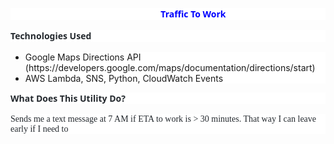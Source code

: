 <p style="margin-bottom: 12.0pt; background: white;"><strong><span style="font-family: 'Segoe UI',sans-serif; color: #24292e;">&nbsp; &nbsp; &nbsp; &nbsp; &nbsp; &nbsp; &nbsp; &nbsp; &nbsp; &nbsp; &nbsp; &nbsp; &nbsp; &nbsp; &nbsp; &nbsp; &nbsp; &nbsp; &nbsp; &nbsp; &nbsp; &nbsp; &nbsp; &nbsp; &nbsp; &nbsp; &nbsp; &nbsp; &nbsp; &nbsp; &nbsp; &nbsp; &nbsp; <span style="color: #0000ff;">Traffic To Work</span></span></strong></p>
<p style="margin-bottom: 12.0pt; background: white;"><strong><span style="font-family: 'Segoe UI',sans-serif; color: #24292e;">Technologies Used</span></strong></p>
<ul>
<li style="background: white;">Google Maps Directions API (https://developers.google.com/maps/documentation/directions/start)</li>
<li style="background: white;">AWS Lambda, SNS, Python, CloudWatch Events</li>
</ul>
<p style="background: white; box-sizing: border-box; margin: 0in 0in 12.0pt 0in;"><strong style="box-sizing: border-box;"><span style="font-family: 'Segoe UI',sans-serif; color: #24292e;">What Does This Utility Do?</span></strong></p>
<p style="background: white; margin: 0in 0in 12.0pt 0in;"><span style="font-family: verdana, geneva; color: #24292e;">Sends me a text message at 7 AM if ETA to work is &gt; 30 minutes. That way I can leave early if I need to</span></p>
